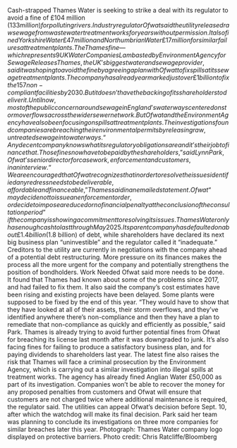 Cash-strapped Thames Water is seeking to strike a deal with its regulator to avoid a fine of £104 million ($133 million) for polluting rivers.
Industry regulator Ofwat said the utility released raw sewage from wastewater treatment works for years without permission. It also fined Yorkshire Water £47 million and Northumbrian Water £17 million for similar failures at treatment plants.
The Thames fine — which represents 9% of the sales income of the company’s sewage business — is a major blow to the utility, which is running out of money after shareholders halted new equity injections and its parent company defaulted on debt. Ofwat has suggested the company should be eventually broken up.
UK Water Companies Lambasted by Environment Agency for Sewage Releases
Thames, the UK’s biggest water and sewage provider, said it was hoping to avoid the fine by agreeing a plan with Ofwat to fix spills at its sewage treatment plants. The company has already earmarked just over £1 billion to fix the 157 non-compliant facilities by 2030. But it doesn’t have the backing of its shareholders to deliver it.
Until now, most of the public concern around sewage in England’s waterways centered on storm overflows across the wider sewer network. But Ofwat and the Environment Agency have also been focusing on spills at treatment plants. The investigations found companies are breaching their environmental permits by releasing raw, untreated sewage into waterways.
“Any decent company knows what its regulatory obligations are and it’s their job to finance that. Those fines now have to be paid by the shareholders,” said Lynn Park, Ofwat’s senior director for casework, enforcement and customers, in an interview.
“We are encouraged that Ofwat recognizes that in order to resolve the issues identified any redress needs to be deliverable, affordable and financeable,” Thames said in an emailed statement. Ofwat “may decide not to issue an enforcement order, or decide to impose a reduced or no financial penalty at the conclusion of the consultation period” if the company is showing a commitment to resolving its issues.
Thames Water only has enough cash to last through May 2025. Its parent company has defaulted on about £1.4 billion ($1.8 billion) of debt, while shareholders have declared its next big business plan “uninvestible” and the regulator called it “inadequate.”
Creditors to the utility are currently in negotiations with the company ahead of a potential debt restructuring. More pressure on its finances makes the process all the more urgent for the company and potentially strengthens the position of bondholders.
Work Needed
Ofwat said more needs to be done. It found that Thames had known about some of the problems since 2017, and had failed to fix them. It also said the company’s cost estimates have been rising and existing projects have been delayed. Some plants were supposed to be fixed by the end of this year.
“They would have to show that they have looked at all of their assets, their storm overflows, and they’ve identified anywhere there’s non-compliance and then they have a plan to remediate that non-compliance as quickly and efficiently as possible,” said Park.
Thames is already trying to avoid further potential fines from Ofwat for breaching its license last month after it was downgraded to junk. It’s also facing fines for failing to produce a satisfactory business plan, and for paying dividends to shareholders last year.
The latest fine also raises the risk that Thames will face a criminal prosecution by the Environment Agency, which is carrying out a similar investigation into illegal spills at treatment works. The agency has already fined Anglian Water £50,000 as part of its investigation.
Companies won’t be able to recover the money for any proposed penalties from customers and Ofwat will ensure that customers are not charged twice where additional maintenance is required, the regulator said.
The utilities can appeal Ofwat’s decision before Sept. 10, after which the watchdog will make its final decision. Park said her team was planning to conclude its investigations on three more companies for similar breaches later this year.
Photograph: Thames Water company logo displayed on protective barriers. Photo credit: Chris Ratcliffe/Bloomberg